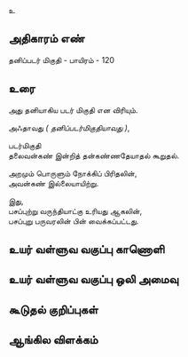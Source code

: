 உ


## அதிகாரம் எண்

தனிப்படர் மிகுதி - பாயிரம் - 120	
## உரை

அது தனியாகிய படர் மிகுதி என விரியும்.  

அஃதாவது _( தனிப்படர்மிகுதியாவது )_,  

படர்மிகுதி  
தலைவன்கண் இன்றித் தன்கண்ணதேயாதல் கூறுதல்.  

அறமும் பொருளும் நோக்கிப் பிரிதலின்,  
அவன்கண் இல்லையாயிற்று.  

இது,  
பசப்புற்று வருந்தியாட்கு உரியது ஆகலின்,  
பசப்புறு பருவரலின் பின் வைக்கப்பட்டது.

## உயர் வள்ளுவ வகுப்பு காணொளி


## உயர் வள்ளுவ வகுப்பு ஒலி அமைவு 


## கூடுதல் குறிப்புகள்


## ஆங்கில விளக்கம்

